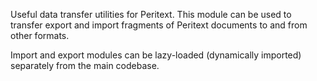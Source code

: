 Useful data transfer utilities for Peritext. This module can be used to transfer
export and import fragments of Peritext documents to and from other formats.

Import and export modules can be lazy-loaded (dynamically imported) separately
from the main codebase.
